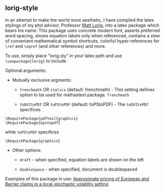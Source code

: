 ## lorig-style


In an attempt to make the world more aesthetic, I have compiled the latex stylings of my phd advisor, Professor [Matt Lorig](https://mattlorig.yolasite.com/), into a latex package which bears his name. This package uses concrete modern font, asserts preferred word spacing, shows equation labels only when referenced, contains a slew of convenient mathematical symbol shortcuts, colorful hyper-references for `\ref` and `\eqref` (and other references) and more. 

To use, simply place "lorig.sty" in your latex path and use `\usepackage{lorig}` to include.

 Optional arguments:

* Mutually exclusive argments:

    * `frenchmath` OR `italics`   (default: frenchmath) -  This setting defines option to be used for mathastext package. `frenchmath`

    * `toDVItoPDf` OR `toPStoPDF` (default: toPStoPDF)  -  The `toDVItoPDf` specifices 

```
\RequirePackage[pdftex]{graphicx}
\RequirePackage{epstopdf}
``` 
while `toPStoPDF` specifices 
```
\RequirePackage{graphicx}
```

* Other options:
    * `draft`       - when specified, equation labels are shown on the left

    * `doublespace` - when specified, document is doublespaced

Examples of this package in use: 
	[Approximate pricing of European and Barrier claims in a local-stochastic volatility setting](https://arxiv.org/pdf/1610.05728.pdf)

